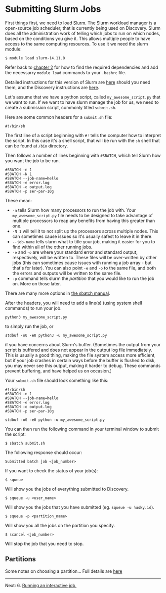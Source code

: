 # Submitting Slurm Jobs

First things first, we need to load [Slurm](https://slurm.schedmd.com/overview.html). The Slurm workload manager is a open-source job scheduler, that is currently being used on Discovery. Slurm does all the administration work of telling which jobs to run on which nodes, based on the conditions you give it. This allows multiple people to have access to the same computing resources.
To use it we need the slurm module:

	$ module load slurm-14.11.8

Refer back to [chapter 2](02-modules.md) for how to find the required dependencies and add
the necessarry `module load` commands to your `.bashrc` file.

Detailed instructions for this version of Slurm are [here](https://slurm.schedmd.com/archive/slurm-14.11.11/) should you need them, and the Discovery instructions are [here](http://nuweb12.neu.edu/rc/?page_id=18).

Let's assume that we have a python script, called `my_awesome_script.py` that we want to run. If we want to have slurm manage the job for us, we need to create a submission script, commonly titled `submit.sh`.

Here are some common headers for a `submit.sh` file:

	#!/bin/sh

The first line of a script beginning with `#!` tells the computer
how to interpret the script. In this case it's a shell script,
that will be run with the `sh` shell that can be found at `/bin` directory.

Then follows a number of lines beginning with `#SBATCH`, which tell Slurm how you want the job to be run.

	#SBATCH -n 1
	#SBATCH -N 1
	#SBATCH --job-name=hello
	#SBATCH -e error.log
	#SBATCH -o output.log
	#SBATCH -p ser-par-10g

These mean:
 * `-n` tells Slurm how many processors to run the job with. Your `my_awesome_script.py` file needs to be designed to take advantage of multiple processors to reap any benefits from having this greater than one.
 * `-N 1` will tell it to not split up the processors across multiple nodes. This can sometimes cause issues so it's usually safest to leave it in there.
 * `--job-name` tells slurm what to title your job, making it easier for you to find within all of the other running jobs.
 * `-e` and `-o` are where your standard error and standard output, respectively,  will be written to. These files will be over-written by other jobs (this can sometimes cause issues with running a job array - but that's for later). You can also point `-e` and `-o` to the same file, and both the errors and outputs will be written to the same file.
 * `-p` command tells slurm the *partition* that you would like to run the job on. More on those later.

There are many more options in [the sbatch manual](https://slurm.schedmd.com/archive/slurm-14.11.11/sbatch.html).

After the headers, you will need to add a line(s) (using system shell commands) to run your job.

	python3 my_awesome_script.py

to simply run the job, or

	stdbuf -o0 -e0 python3 -u my_awesome_script.py

if you have concerns about Slurm's buffer. (Sometimes the output from your script is buffered and does not appear in the output log file immediately. This is usually a good thing, making the file system access more efficient, but if your job crashes in certain ways before the buffer is flushed to disk, you may never see this output, making it harder to debug. These commands prevent buffering, and have helped us on occasion.)

Your `submit.sh` file should look something like this:

	#!/bin/sh
	#SBATCH -n 1
	#SBATCH --job-name=hello
	#SBATCH -e error.log
	#SBATCH -o output.log
	#SBATCH -p ser-par-10g

	stdbuf -o0 -e0 python -u my_awesome_script.py

You can then run the following command in your terminal window to submit the script:

	$ sbatch submit.sh

The following response should occur:

	Submitted batch job <job_number>

If you want to check the status of your job(s):

	$ squeue

Will show you the jobs of everything submitted to Discovery.

	$ squeue -u <user_name>

Will show you the jobs that you have submitted (eg. `squeue -u husky.id`).

	$ squeue -p <partition_name>

Will show you all the jobs on the partition you specify.

	$ scancel <job_number>

Will stop the job that you need to stop.

## Partitions

Some notes on choosing a partition...
Full details are [here](http://nuweb12.neu.edu/rc/?page_id=14)


---
Next: 6. [Running an interactive job.](06-interactive.md)
